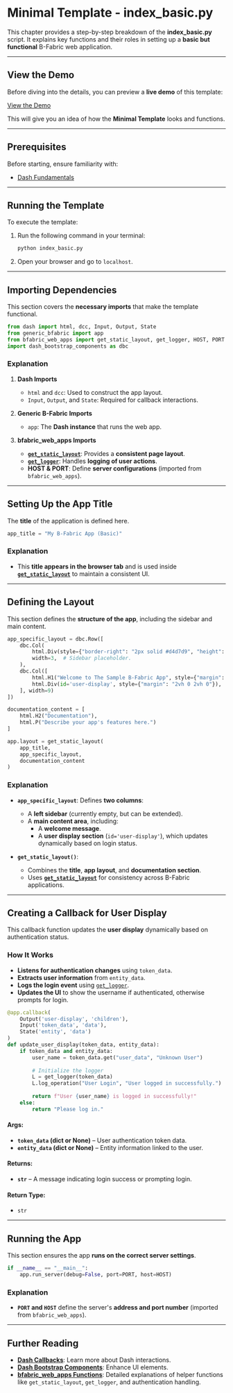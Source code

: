 # Minimal Template - index_basic.py

This chapter provides a step-by-step breakdown of the **index_basic.py** script. It explains key functions and their roles in setting up a **basic but functional** B-Fabric web application.

---

## View the Demo  

Before diving into the details, you can preview a **live demo** of this template:

[View the Demo](https://small-template-d12.bfabric.org/)  

This will give you an idea of how the **Minimal Template** looks and functions.

---

## Prerequisites

Before starting, ensure familiarity with:
- [Dash Fundamentals](https://dash.plotly.com/layout)

---

## Running the Template  

To execute the template:

1. Run the following command in your terminal:  
   ```sh
   python index_basic.py
   ```
2. Open your browser and go to `localhost`.

---

## Importing Dependencies  

This section covers the **necessary imports** that make the template functional.

```python
from dash import html, dcc, Input, Output, State
from generic_bfabric import app
from bfabric_web_apps import get_static_layout, get_logger, HOST, PORT
import dash_bootstrap_components as dbc
```

### Explanation  

1. **Dash Imports**  
   - `html` and `dcc`: Used to construct the app layout.  
   - `Input`, `Output`, and `State`: Required for callback interactions.  

2. **Generic B-Fabric Imports**  
   - `app`: The **Dash instance** that runs the web app.  

3. **bfabric_web_apps Imports**  
   - **[`get_static_layout`](bfabric_web_apps_functions.md#get-static-layout)**: Provides a **consistent page layout**.  
   - **[`get_logger`](bfabric_web_apps_functions.md#get-logger)**: Handles **logging of user actions**.  
   - **HOST & PORT**: Define **server configurations** (imported from `bfabric_web_apps`).  

---

## Setting Up the App Title  

The **title** of the application is defined here.

```python
app_title = "My B-Fabric App (Basic)"
```

### Explanation  
- This **title appears in the browser tab** and is used inside **[`get_static_layout`](bfabric_web_apps_functions.md#get-static-layout)** to maintain a consistent UI.  

---

## Defining the Layout  

This section defines the **structure of the app**, including the sidebar and main content.

```python
app_specific_layout = dbc.Row([
    dbc.Col(
        html.Div(style={"border-right": "2px solid #d4d7d9", "height": "70vh", "padding": "20px"}),
        width=3,  # Sidebar placeholder.
    ),
    dbc.Col([
        html.H1("Welcome to The Sample B-Fabric App", style={"margin": "2vh 0 2vh 0"}),
        html.Div(id='user-display', style={"margin": "2vh 0 2vh 0"}),
    ], width=9)
])

documentation_content = [
    html.H2("Documentation"),
    html.P("Describe your app's features here.")
]

app.layout = get_static_layout(
    app_title,  
    app_specific_layout,  
    documentation_content  
)
```

### Explanation  
- **`app_specific_layout`**: Defines **two columns**:
  - A **left sidebar** (currently empty, but can be extended).
  - A **main content area**, including:
    - A **welcome message**.
    - A **user display section** (`id='user-display'`), which updates dynamically based on login status.

- **`get_static_layout()`**:
  - Combines the **title**, **app layout**, and **documentation section**.
  - Uses **[`get_static_layout`](bfabric_web_apps_functions.md#get-static-layout)** for consistency across B-Fabric applications.

---

## Creating a Callback for User Display  

This callback function updates the **user display** dynamically based on authentication status.  

### How It Works
- **Listens for authentication changes** using `token_data`.  
- **Extracts user information** from `entity_data`.  
- **Logs the login event** using [`get_logger`](bfabric_web_apps_functions.md#get-logger).  
- **Updates the UI** to show the username if authenticated, otherwise prompts for login.  

```python
@app.callback(
    Output('user-display', 'children'),
    Input('token_data', 'data'),
    State('entity', 'data')
)
def update_user_display(token_data, entity_data):
    if token_data and entity_data:
        user_name = token_data.get("user_data", "Unknown User")  
        
        # Initialize the logger
        L = get_logger(token_data)  
        L.log_operation("User Login", "User logged in successfully.")
        
        return f"User {user_name} is logged in successfully!"
    else:
        return "Please log in."
```

#### **Args:**  
- **`token_data` (dict or None)** – User authentication token data.  
- **`entity_data` (dict or None)** – Entity information linked to the user.  

#### **Returns:**  
- **`str`** – A message indicating login success or prompting login.  

#### **Return Type:**  
- `str`
---

## Running the App  

This section ensures the app **runs on the correct server settings**.

```python
if __name__ == "__main__":
    app.run_server(debug=False, port=PORT, host=HOST)
```

### Explanation  
- **`PORT` and `HOST`** define the server's **address and port number** (imported from `bfabric_web_apps`).  

---

## Further Reading  

- **[Dash Callbacks](https://dash.plotly.com/basic-callbacks)**: Learn more about Dash interactions.  
- **[Dash Bootstrap Components](https://dash-bootstrap-components.opensource.faculty.ai/)**: Enhance UI elements.  
- **[bfabric_web_apps Functions](bfabric_web_apps_functions.md)**: Detailed explanations of helper functions like `get_static_layout`, `get_logger`, and authentication handling.  
